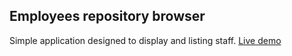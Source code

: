 ## Employees repository browser
Simple application designed to display and listing staff.
[Live demo ](https://employees-repository-browser.herokuapp.com/)